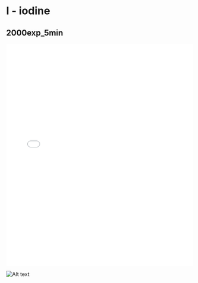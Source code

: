 # I - iodine

## 2000exp_5min

<iframe src="../I_2000exp_5min.html" width="100%" height="600px" frameborder="0"></iframe>

![Alt text](I_2000exp_5min.png)

